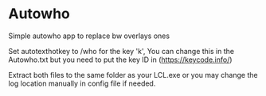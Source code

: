 # Autowho
Simple autowho app to replace bw overlays ones

Set autotexthotkey to /who for the key 'k', You can change this in the Autowho.txt but you need to put the key ID in (https://keycode.info/)

Extract both files to the same folder as your LCL.exe or you may change the log location manually in config file if needed.
